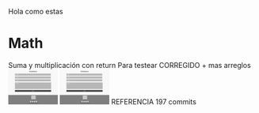 Hola como estas
# Math
Suma y multiplicación con return
Para testear CORREGIDO + mas arreglos
<br>
<img src="Images/LandingWireframe5.png" width="100"/>
<img src="Images/LandingWireframe5.png" width="100"/>
REFERENCIA 197 commits
